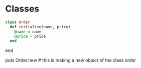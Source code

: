 # Classes

```ruby
class Order
  def initialize(name, price)
    @name = name
    @price = price 
  end

```


end

puts Order.new # this is making a new object of the class order
